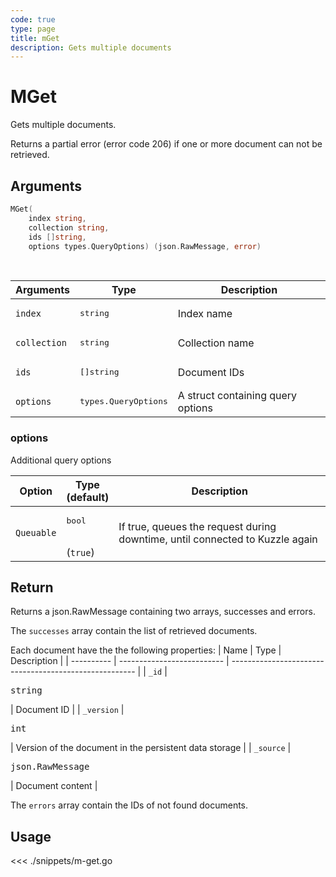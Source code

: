 ```yaml
---
code: true
type: page
title: mGet
description: Gets multiple documents
---
```


# MGet

Gets multiple documents.

Returns a partial error (error code 206) if one or more document can not be retrieved.

## Arguments

```go
MGet(
    index string,
    collection string,
    ids []string,
    options types.QueryOptions) (json.RawMessage, error)
```

<br/>

| Arguments    | Type                          | Description                       |
| ------------ | ----------------------------- | --------------------------------- |
| `index`      | <pre>string</pre>             | Index name                        |
| `collection` | <pre>string</pre>             | Collection name                   |
| `ids`        | <pre>[]string</pre>           | Document IDs                      |
| `options`    | <pre>types.QueryOptions</pre> | A struct containing query options |

### options

Additional query options

| Option     | Type<br/>(default)            | Description                                                                  |
| ---------- | ----------------------------- | ---------------------------------------------------------------------------- |
| `Queuable` | <pre>bool</pre> <br/>(`true`) | If true, queues the request during downtime, until connected to Kuzzle again |

## Return

Returns a json.RawMessage containing two arrays, successes and errors.

The `successes` array contain the list of retrieved documents.

Each document have the the following properties:
| Name       | Type                       | Description                                            |
| ---------- | -------------------------- | ------------------------------------------------------ |
| `_id`      | <pre>string</pre>          | Document ID                                            |
| `_version` | <pre>int</pre>             | Version of the document in the persistent data storage |
| `_source`  | <pre>json.RawMessage</pre> | Document content                                       |

The `errors` array contain the IDs of not found documents.

## Usage

<<< ./snippets/m-get.go
